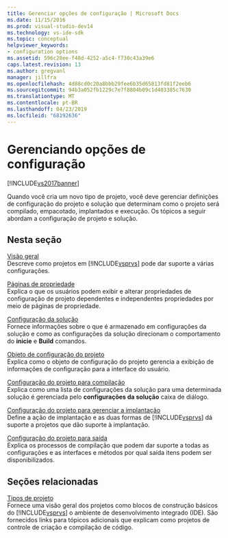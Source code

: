 ```yaml
---
title: Gerenciar opções de configuração | Microsoft Docs
ms.date: 11/15/2016
ms.prod: visual-studio-dev14
ms.technology: vs-ide-sdk
ms.topic: conceptual
helpviewer_keywords:
- configuration options
ms.assetid: 596c28ee-f48d-4252-a5c4-f730c43a39e6
caps.latest.revision: 13
ms.author: gregvanl
manager: jillfra
ms.openlocfilehash: 4d88cd0c20a8bbb29fee6b35d65813fd81f2eeb6
ms.sourcegitcommit: 94b3a052fb1229c7e7f8804b09c1d403385c7630
ms.translationtype: MT
ms.contentlocale: pt-BR
ms.lasthandoff: 04/23/2019
ms.locfileid: "68192636"
---
```

# <a name="managing-configuration-options"></a>Gerenciando opções de configuração
[!INCLUDE[vs2017banner](../../includes/vs2017banner.md)]

Quando você cria um novo tipo de projeto, você deve gerenciar definições de configuração do projeto e solução que determinam como o projeto será compilado, empacotado, implantados e execução. Os tópicos a seguir abordam a configuração de projeto e solução.  
  
## <a name="in-this-section"></a>Nesta seção  
 [Visão geral](../../extensibility/internals/configuration-options-overview.md)  
 Descreve como projetos em [!INCLUDE[vsprvs](../../includes/vsprvs-md.md)] pode dar suporte a várias configurações.  
  
 [Páginas de propriedade](../../extensibility/internals/property-pages.md)  
 Explica o que os usuários podem exibir e alterar propriedades de configuração de projeto dependentes e independentes propriedades por meio de páginas de propriedade.  
  
 [Configuração da solução](../../extensibility/internals/solution-configuration.md)  
 Fornece informações sobre o que é armazenado em configurações da solução e como as configurações da solução direcionam o comportamento do **inicie** e **Build** comandos.  
  
 [Objeto de configuração do projeto](../../extensibility/internals/project-configuration-object.md)  
 Explica como o objeto de configuração do projeto gerencia a exibição de informações de configuração para a interface do usuário.  
  
 [Configuração do projeto para compilação](../../extensibility/internals/project-configuration-for-building.md)  
 Explica como uma lista de configurações da solução para uma determinada solução é gerenciada pelo **configurações da solução** caixa de diálogo.  
  
 [Configuração do projeto para gerenciar a implantação](../../extensibility/internals/project-configuration-for-managing-deployment.md)  
 Define a ação de implantação e as duas formas de [!INCLUDE[vsprvs](../../includes/vsprvs-md.md)] dá suporte a projetos que dão suporte à implantação.  
  
 [Configuração do projeto para saída](../../extensibility/internals/project-configuration-for-output.md)  
 Explica os processos de compilação que podem dar suporte a todas as configurações e as interfaces e métodos por qual saída itens podem ser disponibilizados.  
  
## <a name="related-sections"></a>Seções relacionadas  
 [Tipos de projeto](../../extensibility/internals/project-types.md)  
 Fornece uma visão geral dos projetos como blocos de construção básicos do [!INCLUDE[vsprvs](../../includes/vsprvs-md.md)] o ambiente de desenvolvimento integrado (IDE). São fornecidos links para tópicos adicionais que explicam como projetos de controle de criação e compilação de código.
